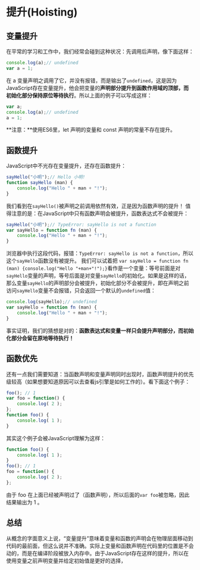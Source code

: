 # 提升(Hoisting)

## 变量提升

在平常的学习和工作中，我们经常会碰到这种状况：先调用后声明，像下面这样：
```js
console.log(a);// undefined
var a = 1;
```
在 a 变量声明之调用了它，并没有报错，而是输出了`undefined`，这是因为JavaScript存在变量提升，他会把变量的**声明部分提升到函数作用域的顶部，而初始化部分保持原位等待执行**。所以上面的例子可以写成这样：
```js
var a;
console.log(a);// undefined
a = 1;
```
**注意：**使用ES6里，let 声明的变量和 const 声明的常量不存在提升。

## 函数提升

JavaScript中不光存在变量提升，还存在函数提升：
```js
sayHello("小明");// Hello 小明!
function sayHello (man) {
    console.log("Hello " + man + "!");
}
```
我们看到在`sayHello()`被声明之前调用依然有效，正是因为函数声明的提升！
值得注意的是：在JavaScript中只有函数声明会被提升，函数表达式不会被提升：
```js
sayHello("小明");// TypeError: sayHello is not a function
var sayHello = function fn (man) {
    console.log("Hello " + man + "!");
}
```
浏览器中执行这段代码，报错：`TypeError: sayHello is not a function`，所以这个`sayHello`函数没有被提升。
我们可以试着把
`var sayHello = function fn (man) {console.log("Hello "+man+"!");}`看作是一个变量：等号前面是对`sayHello`变量的声明，等号后面是对变量`sayHello`的初始化。如果是这样的话，那么变量`sayHello`的声明部分会被提升，初始化部分不会被提升，即在声明之前访问`sayHello`变量不会报错，只会返回一个默认的`undefined`值：

```js
console.log(sayHello);// undefined
var sayHello = function fn (man) {
    console.log("Hello " + man + "!");
}
```
事实证明，我们的猜想是对的：**函数表达式和变量一样只会提升声明部分，而初始化部分会留在原地等待执行！**

## 函数优先

还有一点我们需要知道：当函数声明和变量声明同时出现时，函数声明提升的优先级较高（如果想要知道原因可以去查看js引擎是如何工作的）。看下面这个例子：
```js
foo(); // 1
var foo = function() { 
    console.log( 2 );
};
function foo() { 
    console.log( 1 );
}
```
其实这个例子会被JavaScript理解为这样：
```js
function foo() { 
    console.log( 1 );
}
foo(); // 1
foo = function() { 
    console.log( 2 );
};
```
由于 foo 在上面已经被声明过了（函数声明），所以后面的`var foo`被忽略，因此结果输出为 1 。

## 总结

从概念的字面意义上说，“变量提升”意味着变量和函数的声明会在物理层面移动到代码的最前面，但这么说并不准确。实际上变量和函数声明在代码里的位置是不会动的，而是在编译阶段被放入内存中。由于JavaScript存在这样的提升，所以在使用变量之前声明变量并给定初始值是更好的选择，